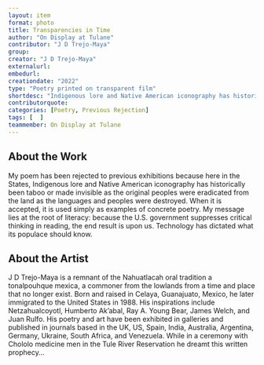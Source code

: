 ```yaml
---
layout: item
format: photo
title: Transparencies in Time
author: "On Display at Tulane"
contributor: "J D Trejo-Maya"
group: 
creator: "J D Trejo-Maya"
externalurl: 
embedurl: 
creationdate: "2022"
type: "Poetry printed on transparent film"
shortdesc: "Indigenous lore and Native American iconography has historically been taboo or made invisible."
contributorquote: 
categories: [Poetry, Previous Rejection]
tags: [  ]
teammember: On Display at Tulane
---
```


## About the Work

My poem has been rejected to previous exhibitions because here in the States, Indigenous lore and Native American iconography has historically been taboo or made invisible as the original peoples were eradicated from the land as the languages and peoples were destroyed. When it is accepted, it is used simply as examples of concrete poetry. My message lies at the root of literacy: because the U.S. government suppresses critical thinking in reading, the end result is upon us. Technology has dictated what its populace should know.  

## About the Artist

J D Trejo-Maya  is a remnant of the Nahuatlacah oral tradition a tonalpouhque mexica, a commoner from the lowlands from a time and place that no longer exist. Born and raised in Celaya, Guanajuato, Mexico, he later immigrated to the United States in 1988. His inspirations include Netzahualcoyotl, Humberto Ak’abal, Ray A. Young Bear, James Welch, and Juan Rulfo. His poetry and art have been exhibited in galleries and published in journals based in the UK, US, Spain, India, Australia, Argentina, Germany, Ukraine, South Africa, and Venezuela. While in a ceremony with Chololo medicine men in the Tule River Reservation he dreamt this written prophecy…
